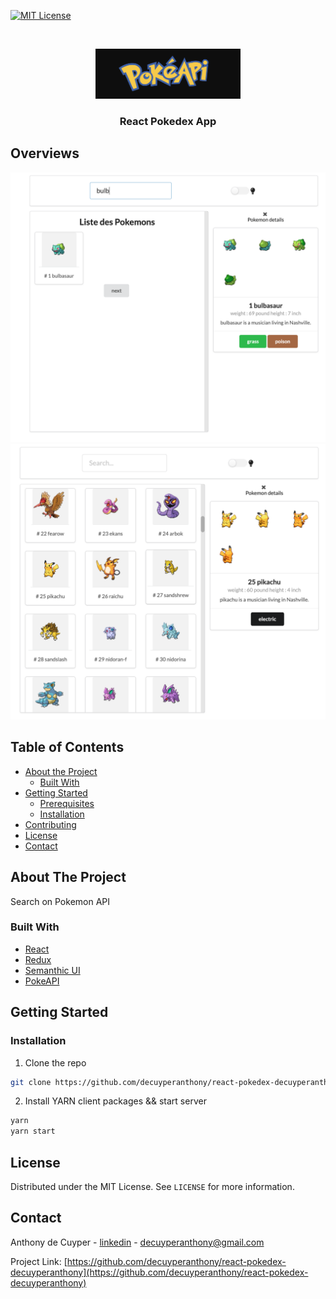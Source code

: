 

[![MIT License][license-shield]][license-url]



<!-- PROJECT LOGO -->
<br />
<p align="center">
  <a href="https://github.com/othneildrew/Best-README-Template">
    <img src=".github/img/pokeapi.png" alt="Logo" width="auto" height="80">
  </a>

  <h3 align="center">React Pokedex App</h3>

## Overviews
<img src=".github/img/overview1.png" alt="Logo" width="auto" >
<img src=".github/img/overview2.png" alt="Logo" width="auto" >



<!-- TABLE OF CONTENTS -->
## Table of Contents


* [About the Project](#about-the-project)
  * [Built With](#built-with)
* [Getting Started](#getting-started)
  * [Prerequisites](#prerequisites)
  * [Installation](#installation)
* [Contributing](#contributing)
* [License](#license)
* [Contact](#contact)



<!-- ABOUT THE PROJECT -->
## About The Project
Search on Pokemon API

### Built With

* [React](https://fr.reactjs.org/)
* [Redux](https://redux.js.org/)
* [Semanthic UI](https://semantic-ui.com/)
* [PokeAPI](https://pokeapi.co/)



<!-- GETTING STARTED -->
## Getting Started


### Installation

1. Clone the repo
```sh
git clone https://github.com/decuyperanthony/react-pokedex-decuyperanthony
```

2. Install YARN client packages && start server
```sh
yarn
yarn start
```




<!-- LICENSE -->
## License

Distributed under the MIT License. See `LICENSE` for more information.



<!-- CONTACT -->
## Contact

Anthony de Cuyper - [linkedin](https://www.linkedin.com/in/anthony-de-cuyper/) - decuyperanthony@gmail.com

Project Link: [https://github.com/decuyperanthony/react-pokedex-decuyperanthony](https://github.com/decuyperanthony/react-pokedex-decuyperanthony)






<!-- MARKDOWN LINKS & IMAGES -->
<!-- https://www.markdownguide.org/basic-syntax/#reference-style-links -->
[contributors-shield]: https://img.shields.io/github/contributors/othneildrew/Best-README-Template.svg?style=flat-square
[contributors-url]: https://github.com/othneildrew/Best-README-Template/graphs/contributors
[forks-shield]: https://img.shields.io/github/forks/othneildrew/Best-README-Template.svg?style=flat-square
[forks-url]: https://github.com/othneildrew/Best-README-Template/network/members
[stars-shield]: https://img.shields.io/github/stars/othneildrew/Best-README-Template.svg?style=flat-square
[stars-url]: https://github.com/othneildrew/Best-README-Template/stargazers
[issues-shield]: https://img.shields.io/github/issues/othneildrew/Best-README-Template.svg?style=flat-square
[issues-url]: https://github.com/othneildrew/Best-README-Template/issues
[license-shield]: https://img.shields.io/github/license/othneildrew/Best-README-Template.svg?style=flat-square
[license-url]: https://github.com/othneildrew/Best-README-Template/blob/master/LICENSE.txt
[linkedin-shield]: https://img.shields.io/badge/-LinkedIn-black.svg?style=flat-square&logo=linkedin&colorB=555
[linkedin-url]: https://linkedin.com/in/othneildrew
[product-screenshot]: images/screenshot.png